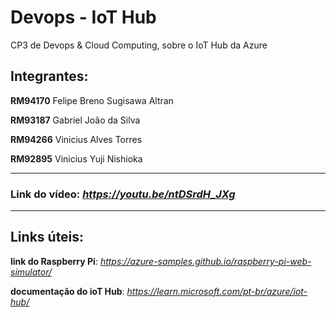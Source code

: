 # Devops - IoT Hub

CP3 de Devops & Cloud Computing, sobre o IoT Hub da Azure

## Integrantes:

**RM94170** Felipe Breno Sugisawa Altran

**RM93187** Gabriel João da Silva

**RM94266** Vinicius Alves Torres

**RM92895** Vinicius Yuji Nishioka

---

### Link do vídeo: *https://youtu.be/ntDSrdH_JXg*

---

## Links úteis:

**link do Raspberry Pi**: *https://azure-samples.github.io/raspberry-pi-web-simulator/*

**documentação do ioT Hub**: *https://learn.microsoft.com/pt-br/azure/iot-hub/*